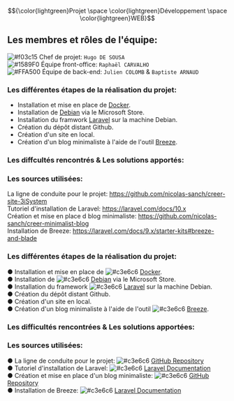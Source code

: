 $${\color{lightgreen}Projet \space \color{lightgreen}Développement \space \color{lightgreen}WEB}$$

## Les membres et rôles de l'équipe:

![#f03c15](https://via.placeholder.com/15/f03c15/000000?text=+) Chef de projet:  `Hugo DE SOUSA`  
![#1589F0](https://via.placeholder.com/15/1589F0/000000?text=+) Équipe front-office:  `Raphaël CARVALHO`  
![#FFA500](https://via.placeholder.com/15/FFA500/000000?text=+) Équipe de back-end:  `Julien COLOMB` &  `Baptiste ARNAUD`  

### Les différentes étapes de la réalisation du projet:
- Installation et mise en place de [Docker](https://www.docker.com).
- Installation de [Debian](https://apps.microsoft.com/detail/9MSVKQC78PK6?hl=fr-fr&gl=FR) via le Microsoft Store.
- Installation du framwork [Laravel](https://laravel.com) sur la machine Debian.
- Création du dépôt distant Github.
- Création d'un site en local.
- Création d'un blog minimaliste à l'aide de l'outil [Breeze](https://laravel.com/docs/9.x/starter-kits#breeze-and-blade).

### Les diffcultés rencontrés & Les solutions apportés:

### Les sources utilisées:
La ligne de conduite pour le projet: https://github.com/nicolas-sanch/creer-site-3iSystem  
Tutoriel d'installation de Laravel: https://laravel.com/docs/10.x  
Création et mise en place d blog minimaliste: https://github.com/nicolas-sanch/creer-minimalist-blog  
Installation de Breeze: https://laravel.com/docs/9.x/starter-kits#breeze-and-blade  

### Les différentes étapes de la réalisation du projet:
&#x25cf; Installation et mise en place de ![#c3e6c6](https://via.placeholder.com/15/c3e6c6/000000?text=+) [Docker](https://www.docker.com).  
&#x25cf; Installation de ![#c3e6c6](https://via.placeholder.com/15/c3e6c6/000000?text=+) [Debian](https://apps.microsoft.com/detail/9MSVKQC78PK6?hl=fr-fr&gl=FR) via le Microsoft Store.  
&#x25cf; Installation du framework ![#c3e6c6](https://via.placeholder.com/15/c3e6c6/000000?text=+) [Laravel](https://laravel.com) sur la machine Debian.  
&#x25cf; Création du dépôt distant Github.  
&#x25cf; Création d'un site en local.  
&#x25cf; Création d'un blog minimaliste à l'aide de l'outil ![#c3e6c6](https://via.placeholder.com/15/c3e6c6/000000?text=+) [Breeze](https://laravel.com/docs/9.x/starter-kits#breeze-and-blade).

### Les difficultés rencontrées & Les solutions apportées:

### Les sources utilisées:
&#x25cf; La ligne de conduite pour le projet: ![#c3e6c6](https://via.placeholder.com/15/c3e6c6/000000?text=+) [GitHub Repository](https://github.com/nicolas-sanch/creer-site-3iSystem)  
&#x25cf; Tutoriel d'installation de Laravel: ![#c3e6c6](https://via.placeholder.com/15/c3e6c6/000000?text=+) [Laravel Documentation](https://laravel.com/docs/10.x)  
&#x25cf; Création et mise en place d'un blog minimaliste: ![#c3e6c6](https://via.placeholder.com/15/c3e6c6/000000?text=+) [GitHub Repository](https://github.com/nicolas-sanch/creer-minimalist-blog)  
&#x25cf; Installation de Breeze: ![#c3e6c6](https://via.placeholder.com/15/c3e6c6/000000?text=+) [Laravel Documentation](https://laravel.com/docs/9.x/starter-kits#breeze-and-blade)
